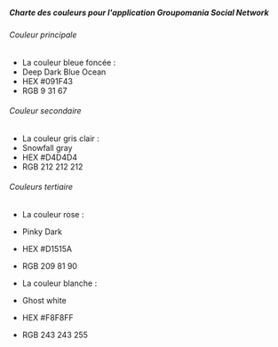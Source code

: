 ##### Charte des couleurs pour l'application Groupomania Social Network

###### Couleur principale
- La couleur bleue foncée :
- Deep Dark Blue Ocean
- HEX #091F43
- RGB 9 31 67

###### Couleur secondaire
- La couleur gris clair :
- Snowfall gray
- HEX #D4D4D4
- RGB 212 212 212

###### Couleurs tertiaire
- La couleur rose :
- Pinky Dark 
- HEX #D1515A
- RGB 209 81 90

- La couleur blanche :
- Ghost white
- HEX #F8F8FF
- RGB 243 243 255